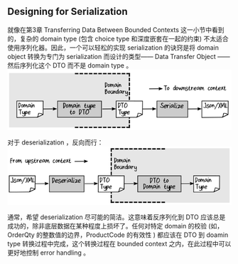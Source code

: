 ## Designing for Serialization

就像在第3章 Transferring Data Between Bounded Contexts 这一小节中看到的，复杂的 domain type (包含 choice type 和深度嵌套在一起的约束) 不太适合使用序列化器。因此，一个可以轻松的实现 serialization 的诀窍是将 domain object 转换为专门为 serialization 而设计的类型—— Data Transfer Object ——然后序列化这个 DTO 而不是 domain type 。  
![image](./../images/domain-type-to-dto.png)  

对于 deserialization ，反向而行：  
![image](./../images/dto-to-domain-type.png)  

通常，希望 deserialization 尽可能的简洁。这意味着反序列化到 DTO 应该总是成功的，除非底层数据在某种程度上损坏了。任何对特定 domain 的校验 (如，OrderQty 的整数值的边界，ProductCode 的有效性 ) 都应该在 DTO 到 doamin type 转换过程中完成，这个转换过程在 bounded context 之内，在此过程中可以更好地控制 error handling 。